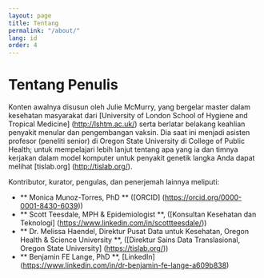 ```yaml
---
layout: page
title: Tentang
permalink: "/about/"
lang: id
order: 4
---
```

# Tentang Penulis 

Konten awalnya disusun oleh Julie McMurry, yang bergelar master dalam kesehatan masyarakat dari [University of London School of Hygiene and Tropical Medicine] (http://lshtm.ac.uk/) serta berlatar belakang keahlian penyakit menular dan pengembangan vaksin. Dia saat ini menjadi asisten profesor (peneliti senior) di Oregon State University di College of Public Health; untuk mempelajari lebih lanjut tentang apa yang ia dan timnya kerjakan dalam model komputer untuk penyakit genetik langka Anda dapat melihat [tislab.org] (http://tislab.org/). 

 Kontributor, kurator, pengulas, dan penerjemah lainnya meliputi: 

 - ** Monica Munoz-Torres, PhD ** ([ORCID] (https://orcid.org/0000-0001-8430-6039)) 
 - ** Scott Teesdale, MPH & Epidemiologist **, ([Konsultan Kesehatan dan Teknologi] (https://www.linkedin.com/in/scottteesdale/)) 
 - ** Dr. Melissa Haendel, Direktur Pusat Data untuk Kesehatan, Oregon Health & Science University **, ([Direktur Sains Data Translasional, Oregon State University] (https://tislab.org/)) 
 - ** Benjamin FE Lange, PhD **, [LinkedIn] (https://www.linkedin.com/in/dr-benjamin-fe-lange-a609b838)
